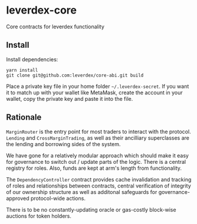 # leverdex-core
Core contracts for leverdex functionality

## Install

Install dependencies:
```(shell)
yarn install
git clone git@github.com:leverdex/core-abi.git build
```

Place a private key file in your home folder `~/.leverdex-secret`. If you want it to match up with your wallet like MetaMask, create the account in your wallet, copy the private key and paste it into the file.

## Rationale

`MarginRouter` is the entry point for most traders to interact with the protocol. `Lending` and `CrossMarginTrading`, as well as their ancilliary superclasses are the lending and borrowing sides of the system.

We have gone for a relatively modular approach which should make it easy for governance to switch out / update parts of the logic. There is a central registry for roles. Also, funds are kept at arm's length from functionality.

The `DependencyController` contract provides cache invalidation and tracking of roles and relationships between contracts, central verification of integrity of our ownership structure as well as additonal safeguards for governance-approved protocol-wide actions.

There is to be no constantly-updating oracle or gas-costly block-wise auctions for token holders.
